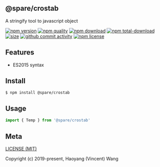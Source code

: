 ## @spare/crostab
A stringify tool to javascript object

[![npm version][npm-image]][npm-url]
[![npm quality][quality-image]][quality-url]
[![npm download][download-image]][npm-url]
[![npm total-download][total-download-image]][npm-url]
[![size][size]][size-url]
[![github commit activity][commit-image]][github-url]
[![npm license][license-image]][npm-url]

## Features

- ES2015 syntax

## Install
```console
$ npm install @spare/crostab
```

## Usage
```js
import { Temp } from '@spare/crostab'
```

## Meta
[LICENSE (MIT)](/LICENSE)

Copyright (c) 2019-present, Haoyang (Vincent) Wang

[//]: <> (Shields)
[npm-image]: https://img.shields.io/npm/v/@spare/crostab.svg?style=flat-square
[quality-image]: http://npm.packagequality.com/shield/@spare/crostab.svg?style=flat-square
[download-image]: https://img.shields.io/npm/dm/@spare/crostab.svg?style=flat-square
[total-download-image]:https://img.shields.io/npm/dt/@spare/crostab.svg?style=flat-square
[license-image]: https://img.shields.io/npm/l/@spare/crostab.svg?style=flat-square
[commit-image]: https://img.shields.io/github/commit-activity/y/hoyeungw/@spare/crostab?style=flat-square
[size]: https://flat.badgen.net/packagephobia/install/@spare/crostab

[//]: <> (Link)
[npm-url]: https://npmjs.org/package/@spare/crostab
[quality-url]: http://packagequality.com/#?package=@spare/crostab
[github-url]: https://github.com/hoyeungw/@spare/crostab
[size-url]: https://packagephobia.now.sh/result?p=@spare/crostab
